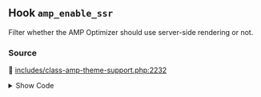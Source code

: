 ## Hook `amp_enable_ssr`


Filter whether the AMP Optimizer should use server-side rendering or not.

### Source

:link: [includes/class-amp-theme-support.php:2232](../../includes/class-amp-theme-support.php#L2232)

<details>
<summary>Show Code</summary>

```php
$enable_ssr = apply_filters( 'amp_enable_ssr', $enable_ssr );
```

</details>
